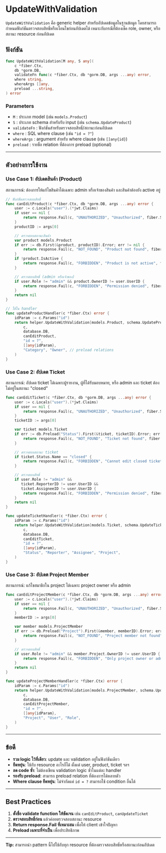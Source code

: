 
# UpdateWithValidation

`UpdateWithValidation` คือ generic helper สำหรับอัปเดตข้อมูลในฐานข้อมูล โดยสามารถกำหนดฟังก์ชันตรวจสอบสิทธิ์หรือเงื่อนไขก่อนอัปเดตได้ เหมาะกับกรณีที่ต้องเช็ค role, owner, หรือสถานะ resource ก่อนอัปเดต

## ฟังก์ชัน

```go
func UpdateWithValidation[M any, S any](
    c *fiber.Ctx,
    db *gorm.DB,
    validateFn func(c *fiber.Ctx, db *gorm.DB, args ...any) error,
    where string,
    whereArgs []any,
    preload ...string,
) error
```

### Parameters
- `M` : ประเภท model (เช่น `models.Product`)
- `S` : ประเภท schema สำหรับรับ input (เช่น `schema.UpdateProduct`)
- `validateFn` : ฟังก์ชันสำหรับตรวจสอบสิทธิ์/สถานะก่อนอัปเดต
- `where` : SQL where clause (เช่น `"id = ?"`)
- `whereArgs` : argument สำหรับ where clause (เช่น `[]any{id}`)
- `preload` : รายชื่อ relation ที่ต้องการ preload (optional)

---

## ตัวอย่างการใช้งาน

### Use Case 1: อัปเดตสินค้า (Product)

สถานการณ์: ต้องการให้แก้ไขสินค้าได้เฉพาะ admin หรือเจ้าของสินค้า และสินค้าต้องยัง active อยู่

```go
// ฟังก์ชันตรวจสอบสิทธิ์
func canEditProduct(c *fiber.Ctx, db *gorm.DB, args ...any) error {
    user := c.Locals("user").(*jwt.Claims)
    if user == nil {
        return response.Fail(c, "UNAUTHORIZED", "Unauthorized", fiber.StatusUnauthorized)
    }
    productID := args[0]

    // ตรวจสอบสถานะสินค้า
    var product models.Product
    if err := db.First(&product, productID).Error; err != nil {
        return response.Fail(c, "NOT_FOUND", "Product not found", fiber.StatusNotFound)
    }
    if !product.IsActive {
        return response.Fail(c, "FORBIDDEN", "Product is not active", fiber.StatusForbidden)
    }

    // ตรวจสอบสิทธิ์ (admin หรือเจ้าของ)
    if user.Role != "admin" && product.OwnerID != user.UserID {
        return response.Fail(c, "FORBIDDEN", "Permission denied", fiber.StatusForbidden)
    }
    return nil
}

// ใช้ใน handler
func updateProductHandler(c *fiber.Ctx) error {
    idParam := c.Params("id")
    return helper.UpdateWithValidation[models.Product, schema.UpdateProduct](
        c,
        database.DB,
        canEditProduct,
        "id = ?",
        []any{idParam},
        "Category", "Owner", // preload relations
    )
}
```

### Use Case 2: อัปเดต Ticket

สถานการณ์: อัปเดต ticket ได้เฉพาะผู้รายงาน, ผู้ที่ได้รับมอบหมาย, หรือ admin และ ticket ต้องไม่อยู่ในสถานะ "closed"

```go
func canEditTicket(c *fiber.Ctx, db *gorm.DB, args ...any) error {
    user := c.Locals("user").(*jwt.Claims)
    if user == nil {
        return response.Fail(c, "UNAUTHORIZED", "Unauthorized", fiber.StatusUnauthorized)
    }
    ticketID := args[0]

    var ticket models.Ticket
    if err := db.Preload("Status").First(&ticket, ticketID).Error; err != nil {
        return response.Fail(c, "NOT_FOUND", "Ticket not found", fiber.StatusNotFound)
    }

    // ตรวจสอบสถานะ ticket
    if ticket.Status.Name == "closed" {
        return response.Fail(c, "FORBIDDEN", "Cannot edit closed ticket", fiber.StatusForbidden)
    }

    // ตรวจสอบสิทธิ์
    if user.Role != "admin" && 
       ticket.ReporterID != user.UserID && 
       ticket.AssigneeID != user.UserID {
        return response.Fail(c, "FORBIDDEN", "Permission denied", fiber.StatusForbidden)
    }
    return nil
}

func updateTicketHandler(c *fiber.Ctx) error {
    idParam := c.Params("id")
    return helper.UpdateWithValidation[models.Ticket, schema.UpdateTicket](
        c,
        database.DB,
        canEditTicket,
        "id = ?",
        []any{idParam},
        "Status", "Reporter", "Assignee", "Project",
    )
}
```

### Use Case 3: อัปเดต Project Member

สถานการณ์: แก้ไขสมาชิกใน project ได้เฉพาะ project owner หรือ admin

```go
func canEditProjectMember(c *fiber.Ctx, db *gorm.DB, args ...any) error {
    user := c.Locals("user").(*jwt.Claims)
    if user == nil {
        return response.Fail(c, "UNAUTHORIZED", "Unauthorized", fiber.StatusUnauthorized)
    }
    memberID := args[0]

    var member models.ProjectMember
    if err := db.Preload("Project").First(&member, memberID).Error; err != nil {
        return response.Fail(c, "NOT_FOUND", "Project member not found", fiber.StatusNotFound)
    }

    // ตรวจสอบสิทธิ์
    if user.Role != "admin" && member.Project.OwnerID != user.UserID {
        return response.Fail(c, "FORBIDDEN", "Only project owner or admin can edit members", fiber.StatusForbidden)
    }
    return nil
}

func updateProjectMemberHandler(c *fiber.Ctx) error {
    idParam := c.Params("id")
    return helper.UpdateWithValidation[models.ProjectMember, schema.UpdateProjectMember](
        c,
        database.DB,
        canEditProjectMember,
        "id = ?",
        []any{idParam},
        "Project", "User", "Role",
    )
}
```

---

## ข้อดี

- **รวม logic ไว้ที่เดียว**: update และ validation อยู่ในฟังก์ชันเดียว
- **ยืดหยุ่น**: ใช้กับ resource อะไรก็ได้ ตั้งแต่ user, product, ticket ฯลฯ
- **ลด code ซ้ำ**: ไม่ต้องเขียน validation logic ซ้ำในแต่ละ handler
- **รองรับ preload**: สามารถ preload relation ที่ต้องการได้หลายตัว
- **Where clause ยืดหยุ่น**: ไม่จำกัดแค่ `id = ?` สามารถใช้ condition อื่นได้

---

## Best Practices

1. **ตั้งชื่อ validate function ให้ชัดเจน** เช่น `canEditProduct`, `canUpdateTicket`
2. **ตรวจสอบสิทธิ์ก่อน** แล้วค่อยตรวจสอบสถานะ resource
3. **Return response.Fail ที่เหมาะสม** เพื่อให้ client เข้าใจปัญหา
4. **Preload เฉพาะที่จำเป็น** เพื่อประสิทธิภาพ

---

**Tip:** สามารถนำ pattern นี้ไปใช้กับทุก resource ที่ต้องตรวจสอบสิทธิ์หรือสถานะก่อนอัปเดต
